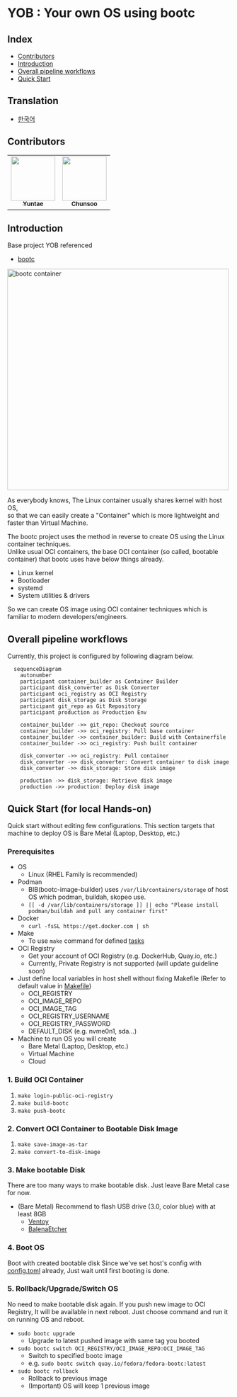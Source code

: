 # YOB : Your own OS using bootc

## Index

<!-- no toc -->
- [Contributors](#contributors)
- [Introduction](#introduction)
- [Overall pipeline workflows](#overall-pipeline-workflows)
- [Quick Start](#quick-start-for-local-hands-on)

## Translation

- [한국어](./docs/README-KO.md)

## Contributors

<table>
  <tr>
    <td align="center"><a href="https://github.com/yureutaejin"><img src="https://avatars.githubusercontent.com/u/85734054?v=4" width="100px;" alt=""/><br /><sub><b>
Yuntae</b></sub></a><br /></td>
    <td align="center"><a href="https://github.com/charlie3965"><img src="https://avatars.githubusercontent.com/u/19777578?v=4" width="100px;" alt=""/><br /><sub><b>
Chunsoo</b></sub></a><br /></td>
</table>

## Introduction

Base project YOB referenced

- [bootc](https://bootc-dev.github.io/)

<img src="https://developers.redhat.com/sites/default/files/styles/article_floated/public/image1_62.png.webp?itok=c0vYglLs" width="500" alt="bootc container">

As everybody knows, The Linux container usually shares kernel with host OS,  
so that we can easily create a "Container" which is more lightweight and faster than Virtual Machine.

The bootc project uses the method in reverse to create OS using the Linux container techniques.  
Unlike usual OCI containers, the base OCI container (so called, bootable container) that bootc uses have below things already.

- Linux kernel
- Bootloader
- systemd
- System utilities & drivers

So we can create OS image using OCI container techniques which is familiar to modern developers/engineers.

## Overall pipeline workflows

Currently, this project is configured by following diagram below.

```mermaid
  sequenceDiagram
    autonumber
    participant container_builder as Container Builder
    participant disk_converter as Disk Converter
    participant oci_registry as OCI Registry
    participant disk_storage as Disk Storage
    participant git_repo as Git Repository
    participant production as Production Env
    
    container_builder ->> git_repo: Checkout source
    container_builder ->> oci_registry: Pull base container
    container_builder ->> container_builder: Build with Containerfile
    container_builder ->> oci_registry: Push built container
    
    disk_converter ->> oci_registry: Pull container
    disk_converter ->> disk_converter: Convert container to disk image
    disk_converter ->> disk_storage: Store disk image
    
    production ->> disk_storage: Retrieve disk image
    production ->> production: Deploy disk image
```

## Quick Start (for local Hands-on)

Quick start without editing few configurations.
This section targets that machine to deploy OS is Bare Metal (Laptop, Desktop, etc.)

### Prerequisites

- OS
  - Linux (RHEL Family is recommended)
- Podman
  - BIB(bootc-image-builder) uses `/var/lib/containers/storage` of host OS which podman, buildah, skopeo use.
  - `[[ -d /var/lib/containers/storage ]] || echo "Please install podman/buildah and pull any container first"`
- Docker
  - `curl -fsSL https://get.docker.com | sh`
- Make
  - To use `make` command for defined [tasks](./Makefile)
- OCI Registry
  - Get your account of OCI Registry (e.g. DockerHub, Quay.io, etc.)
  - Currently, Private Registry is not supported (will update guideline soon)
- Just define local variables in host shell without fixing Makefile (Refer to default value in [Makefile](./Makefile))
  - OCI_REGISTRY
  - OCI_IMAGE_REPO
  - OCI_IMAGE_TAG
  - OCI_REGISTRY_USERNAME
  - OCI_REGISTRY_PASSWORD
  - DEFAULT_DISK (e.g. nvme0n1, sda...)
- Machine to run OS you will create
  - Bare Metal (Laptop, Desktop, etc.)
  - Virtual Machine
  - Cloud

### 1. Build OCI Container

1. `make login-public-oci-registry`
2. `make build-bootc`
3. `make push-bootc`

### 2. Convert OCI Container to Bootable Disk Image

1. `make save-image-as-tar`
2. `make convert-to-disk-image`

### 3. Make bootable Disk

There are too many ways to make bootable disk.
Just leave Bare Metal case for now.

- (Bare Metal) Recommend to flash USB drive (3.0, color blue) with at least 8GB
  - [Ventoy](https://www.ventoy.net/en/index.html)
  - [BalenaEtcher](https://etcher.balena.io/)

### 4. Boot OS

Boot with created bootable disk
Since we've set host's config with [config.toml](./config.toml) already, Just wait until first booting is done.

### 5. Rollback/Upgrade/Switch OS

No need to make bootable disk again.
If you push new image to OCI Registry, It will be available in next reboot.
Just choose command and run it on running OS and reboot.

- `sudo bootc upgrade`
  - Upgrade to latest pushed image with same tag you booted
- `sudo bootc switch OCI_REGISTRY/OCI_IMAGE_REPO:OCI_IMAGE_TAG`
  - Switch to specified bootc image
  - e.g. `sudo bootc switch quay.io/fedora/fedora-bootc:latest`
- `sudo bootc rollback`
  - Rollback to previous image
  - (Important) OS will keep 1 previous image
